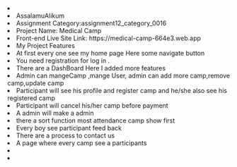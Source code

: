 <li></li>
<li>AssalamuAlikum</li>
<li>Assignment Category:assignment12_category_0016</li>
<li>Project Name: Medical Camp</li>
<li>Front-end Live Site Link: https://medical-camp-664e3.web.app</li>
<li>My Project Features</li>
<li>At first every one see my home page Here some navigate button </li>
<li>You need registration for log in .</li>
<li>There are a DashBoard Here I added more features </li>
<li>Admin can mangeCamp ,mange User, admin can add more camp,remove camp,update camp</li>
<li>Participant will see his profile and register camp and he/she also see his registered camp</li>
<li>Participant will cancel his/her camp before payment</li>
<li>A admin will make a admin </li>
<li>there a sort function most attendance camp show first</li>
<li>Every boy see participant feed back </li>
<li>There are a process to contact us</li>
<li>A page where every camp see a participants </li>
<li></li>
<li></li>


<!-- Assignment Category: assignment12_category_0016 
Front-end Live Site Link: https://medical-camp-664e3.web.app 
Client Side Github Repository Link:https://github.com/programming-hero-web-course1/b8a12-client-side-BANIKKURAISHI.git 
Server Side Github Repository Link: https://github.com/programming-hero-web-course1/b8a12-server-side-BANIKKURAISHI.git -->